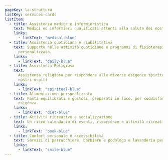 ```yaml
---
pageKey: la-struttura
listKey: services-cards
listItem:
  - title: Assistenza medica e infermieristica
    text: Medici ed infermieri qualificati attenti alla salute dei nostri ospiti.
    links:
      - linkText: "medical-blue"
  - title: Assistenza quotidiana e riabilitativa
    text: Supporto nelle attività quotidiane e programmi di fisioterapia
      personalizzata.
    links:
      - linkText: "daily-blue"
  - title: Assistenza Religiosa
    text:
      Assistenza religiosa per rispondere alle diverse esigenze spirituali dei
      nostri ospiti
    links:
      - linkText: "spiritual-blue"
  - title: Alimentazione personalizzata
    text: Pasti equilibrati e gustosi, preparati in loco, per soddisfare ogni
      esigenza.
    links:
      - linkText: "diet-blue"
  - title: Attività ricreative e socializzazione
    text: Un ricco calendario di eventi, ricorrenze e attività ricreative
    links:
      - linkText: "book-blue"
  - title: Comfort personale e accessibilità
    text: Servizi di parrucchiere, barbiere e podologo e lavanderia personalizzata.
    links:
      - linkText: "smile-blue"
---
```


